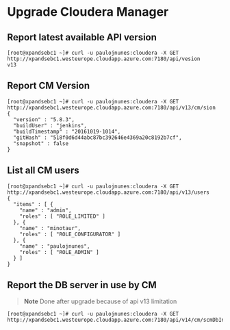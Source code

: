 # Upgrade Cloudera Manager

## Report latest available API version
```
[root@xpandsebc1 ~]# curl -u paulojnunes:cloudera -X GET http://xpandsebc1.westeurope.cloudapp.azure.com:7180/api/vesion
v13
```

## Report CM Version
```
[root@xpandsebc1 ~]# curl -u paulojnunes:cloudera -X GET http://xpandsebc1.westeurope.cloudapp.azure.com:7180/api/v13/cm/sion
{
  "version" : "5.8.3",
  "buildUser" : "jenkins",
  "buildTimestamp" : "20161019-1014",
  "gitHash" : "518f0d6d44abc87bc392646e4369a20c8192b7cf",
  "snapshot" : false
}
```

## List all CM users
```
[root@xpandsebc1 ~]# curl -u paulojnunes:cloudera -X GET http://xpandsebc1.westeurope.cloudapp.azure.com:7180/api/v13/users
{
  "items" : [ {
    "name" : "admin",
    "roles" : [ "ROLE_LIMITED" ]
  }, {
    "name" : "minotaur",
    "roles" : [ "ROLE_CONFIGURATOR" ]
  }, {
    "name" : "paulojnunes",
    "roles" : [ "ROLE_ADMIN" ]
  } ]
}
```

## Report the DB server in use by CM
>**Note**
>Done after upgrade because of api v13 limitation
```
[root@xpandsebc1 ~]# curl -u paulojnunes:cloudera -X GET http://xpandsebc1.westeurope.cloudapp.azure.com:7180/api/v14/cm/scmDbInfo
```